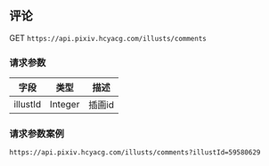 
## 评论

GET `https://api.pixiv.hcyacg.com/illusts/comments`

### 请求参数
| 字段  | 类型  | 描述  |
| :------------: | :------------: | :------------: |
| illustId  |  Integer |  插画id |


### 请求参数案例
`https://api.pixiv.hcyacg.com/illusts/comments?illustId=59580629`
